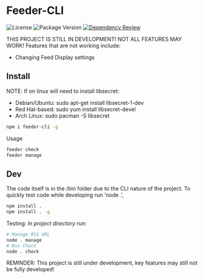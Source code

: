 # Feeder-CLI

![License](https://img.shields.io/github/license/ravinder-Olivier/Feeder-CLI) ![Package Version](https://img.shields.io/github/package-json/v/ravinder-Olivier/feeder-cli) [![Dependency Review](https://github.com/ravinder-Olivier/Feeder-CLI/actions/workflows/dependency-review.yml/badge.svg)](https://github.com/ravinder-Olivier/Feeder-CLI/actions/workflows/dependency-review.yml)


THIS PROJECT IS STILL IN DEVELOPMENT! NOT ALL FEATURES MAY WORK! Features that are not working include:
- Changing Feed Display settings

## Install

NOTE: If on linux will need to install libsecret:

- Debian/Ubuntu: sudo apt-get install libsecret-1-dev
- Red Hat-based: sudo yum install libsecret-devel
- Arch Linux: sudo pacman -S libsecret

```bash
npm i feeder-cli -g
```
Usage
```bash
feeder check
feeder manage
```

## Dev

The code itself is in the /bin folder due to the CLI nature of the project.
To quickly test code while developing run 'node .',

```bash
npm install .
npm install . -g 
```

Testing:
_In project directory run:_

```bash
# Manage RSS URL
node . manage
# Run Check
node . check
```

REMINDER: This project is still under development, key features may still not be fully developed!
